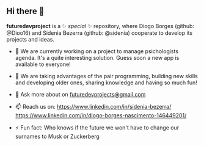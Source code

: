 ## Hi there 👋
**futuredevproject** is a ✨ _special_ ✨ repository, where Diogo Borges (github: @Dioo16) and Sidenia Bezerra (github: @sidenia) cooperate to develop its projects and ideas.

- 🔭 We are currently working on a project to manage psichologists agenda. It's a quite interesting solution. Guess soon a new app is available to everyone! 
- 🌱 We are taking advantages of the pair programming, building new skills and developing older ones, sharing knowledge and having so much fun!

- 💬 Ask more about on futuredevprojects@gmail.com
-  📫 Reach us on:
       https://www.linkedin.com/in/sidenia-bezerra/
       https://www.linkedin.com/in/diogo-borges-nascimento-146449201/
   
- ⚡ Fun fact: Who knows if the future we won't have to change our surnames to Musk or Zuckerberg 
